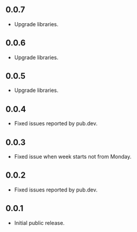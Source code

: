 ## 0.0.7

- Upgrade libraries.

## 0.0.6

- Upgrade libraries.

## 0.0.5

- Upgrade libraries.

## 0.0.4

- Fixed issues reported by pub.dev.

## 0.0.3

- Fixed issue when week starts not from Monday.

## 0.0.2

- Fixed issues reported by pub.dev.

## 0.0.1

- Initial public release.